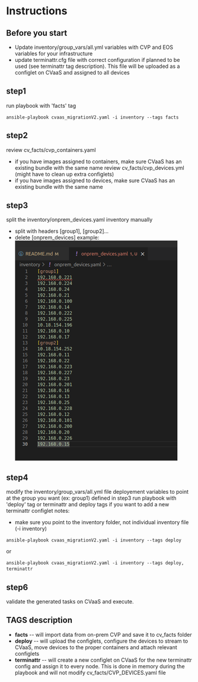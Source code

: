 # Instructions

## Before you start
  - Update inventory/group_vars/all.yml variables with CVP and EOS variables for your infrastructure
  - update terminattr.cfg file with correct configuration if planned to be used (see terminattr tag description).  This file will be uploaded as a configlet on CVaaS and assigned to all devices

## step1
run playbook with 'facts' tag
```
ansible-playbook cvaas_migrationV2.yaml -i inventory --tags facts
```

## step2
review cv_facts/cvp_containers.yaml
  - if you have images assigned to containers, make sure CVaaS has an existing bundle with the same name
review cv_facts/cvp_devices.yml (might have to clean up extra configlets)
  - if you have images assigned to devices, make sure CVaaS has an existing bundle with the same name

## step3
split the inventory/onprem_devices.yaml inventory manually
  - split with headers [group1], [group2]...
  - delete [onprem_devices]
  example:
  ![](./media/inventory_split_example.png)

## step4
modify the inventory/group_vars/all.yml file deployement variables to point at the group you want (ex: group1) defined in step3
run playbook with 'deploy' tag or terminattr and deploy tags if you want to add a new terminattr configlet
notes: 
  - make sure you point to the inventory folder, not individual inventory file (-i inventory)

```
ansible-playbook cvaas_migrationV2.yaml -i inventory --tags deploy
```
or 

```
ansible-playbook cvaas_migrationV2.yaml -i inventory --tags deploy, terminattr
```

## step6
validate the generated tasks on CVaaS and execute.

## TAGS description
- **facts** -- will import data from on-prem CVP and save it to cv_facts folder 
- **deploy** -- will upload the configlets, configure the devices to stream to CVaaS, move devices to the proper containers and attach relevant configlets
- **terminattr** -- will create a new configlet on CVaaS for the new terminattr config and assign it to every node.  This is done in memory during the playbook and will not modify cv_facts/CVP_DEVICES.yaml file